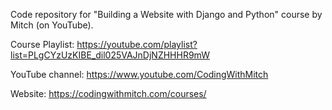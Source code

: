 Code repository for "Building a Website with Django and Python" course by Mitch (on YouTube).

Course Playlist: https://youtube.com/playlist?list=PLgCYzUzKIBE_dil025VAJnDjNZHHHR9mW

YouTube channel: https://www.youtube.com/CodingWithMitch

Website: https://codingwithmitch.com/courses/  
